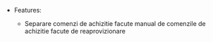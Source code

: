   - Features:
    
      - Separare comenzi de achizitie facute manual de comenzile de
        achizitie facute de reaprovizionare
